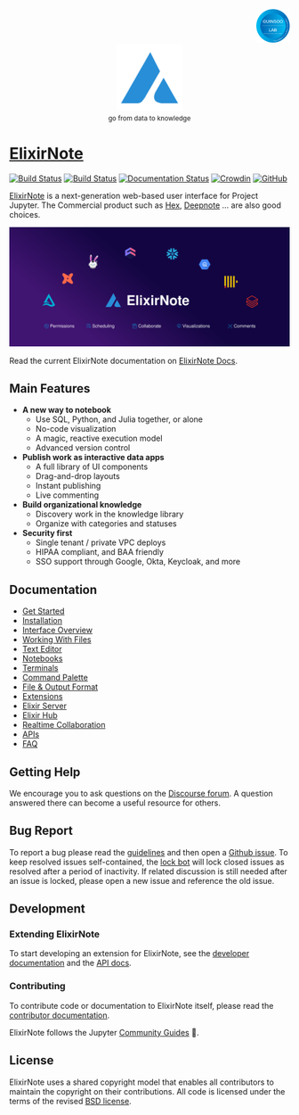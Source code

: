 <div align="right">
    <img src="https://raw.githubusercontent.com/ElixirNote/elixirnote/main/docs/assets/guinsoolab-badge.png" width=60 alt="badge">
</div>
<div align="center">
    <img src="https://raw.githubusercontent.com/ElixirNote/elixirnote/main/docs/assets/elixirnote2.svg" width=120 alt="logo" />
    <br />
    <small>go from data to knowledge</small>
</div>

# [ElixirNote](https://ciusji.gitbook.io/elixirnote/)

[![Build Status](https://github.com/jupyterlab/jupyterlab/workflows/Linux%20Tests/badge.svg)](https://github.com/jupyterlab/jupyterlab/actions?query=branch%3Amaster+workflow%3A%22Linux+Tests%22)
[![Build Status](https://github.com/jupyterlab/jupyterlab/workflows/Windows%20Tests/badge.svg)](https://github.com/jupyterlab/jupyterlab/actions?query=branch%3Amaster+workflow%3A%22Windows+Tests%22)
[![Documentation Status](https://readthedocs.org/projects/jupyterlab/badge/?version=stable)](http://jupyterlab.readthedocs.io/en/stable/)
[![Crowdin](https://badges.crowdin.net/jupyterlab/localized.svg)](https://crowdin.com/project/jupyterlab)
[![GitHub](https://img.shields.io/badge/issue_tracking-github-blue.svg)](https://github.com/jupyterlab/jupyterlab/issues)

[ElixirNote](https://github.com/ElixirNote/elixirnote/tags) is a next-generation web-based user interface for
Project Jupyter. The Commercial product such as [Hex](https://hex.tech/), [Deepnote](https://deepnote.com/) ... are also good choices.

![ecosystem](https://raw.githubusercontent.com/ElixirNote/elixirnote/main/docs/assets/elixir-ecosystem-v2.svg)

Read the current ElixirNote documentation on [ElixirNote Docs](https://ciusji.gitbook.io/elixirnote/).

## Main Features

- **A new way to notebook**
  - Use SQL, Python, and Julia together, or alone
  - No-code visualization
  - A magic, reactive execution model
  - Advanced version control
- **Publish work as interactive data apps**
  - A full library of UI components
  - Drag-and-drop layouts
  - Instant publishing
  - Live commenting
- **Build organizational knowledge**
  - Discovery work in the knowledge library
  - Organize with categories and statuses
- **Security first**
  - Single tenant / private VPC deploys
  - HIPAA compliant, and BAA friendly
  - SSO support through Google, Okta, Keycloak, and more

## Documentation

- [Get Started](https://ciusji.gitbook.io/elixirnote/guides/get-started)
- [Installation](https://ciusji.gitbook.io/elixirnote/guides/installation)
- [Interface Overview](https://ciusji.gitbook.io/elixirnote/guides/interface-overview)
- [Working With Files](https://ciusji.gitbook.io/elixirnote/guides/working-with-files)
- [Text Editor](https://ciusji.gitbook.io/elixirnote/guides/text-editor)
- [Notebooks](https://ciusji.gitbook.io/elixirnote/guides/notebooks)
- [Terminals](https://ciusji.gitbook.io/elixirnote/guides/terminals)
- [Command Palette](https://ciusji.gitbook.io/elixirnote/guides/command-palette)
- [File & Output Format](https://ciusji.gitbook.io/elixirnote/guides/file-and-output-formats)
- [Extensions](https://ciusji.gitbook.io/elixirnote/guides/extensions)
- [Elixir Server](https://ciusji.gitbook.io/elixirnote/guides/elixirnote-server)
- [Elixir Hub](https://ciusji.gitbook.io/elixirnote/guides/elixirnote-hub)
- [Realtime Collaboration](https://ciusji.gitbook.io/elixirnote/guides/real-time-collaboration)
- [APIs](https://ciusji.gitbook.io/elixirnote/guides/apis)
- [FAQ](https://ciusji.gitbook.io/elixirnote/appendix/faq)

## Getting Help

We encourage you to ask questions on the [Discourse forum](https://github.com/orgs/ElixirNote/discussions). A question answered there can become a useful resource for others.

## Bug Report

To report a bug please read the [guidelines](https://github.com/ElixirNote/elixirnote/issues) and then open a [Github issue](https://github.com/ElixirNote/elixirnote/issues). To keep resolved issues self-contained, the [lock bot](https://github.com/apps/lock) will lock closed issues as resolved after a period of inactivity. If related discussion is still needed after an issue is locked, please open a new issue and reference the old issue.

## Development

### Extending ElixirNote

To start developing an extension for ElixirNote, see the [developer documentation](https://ciusji.gitbook.io/elixirnote/guides/extensions) and the [API docs](https://ciusji.gitbook.io/elixirnote/guides/apis).

### Contributing

To contribute code or documentation to ElixirNote itself, please read the [contributor documentation](https://github.com/ElixirNote/elixirnote/blob/main/CONTRIBUTING.md).

ElixirNote follows the Jupyter [Community Guides](https://jupyter.readthedocs.io/en/latest/community/content-community.html) 🌈.

## License

ElixirNote uses a shared copyright model that enables all contributors to maintain the
copyright on their contributions. All code is licensed under the terms of the revised [BSD license](https://github.com/ElixirNote/elixirnote/blob/main/LICENSE).
